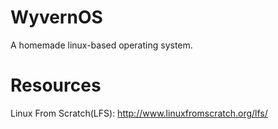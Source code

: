 # WyvernOS

A homemade linux-based operating system.

# Resources

Linux From Scratch(LFS):
http://www.linuxfromscratch.org/lfs/

